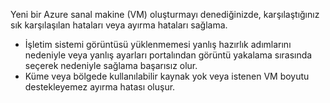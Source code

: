 Yeni bir Azure sanal makine (VM) oluşturmayı denediğinizde, karşılaştığınız sık karşılaşılan hataları veya ayırma hataları sağlama.

* İşletim sistemi görüntüsü yüklenmemesi yanlış hazırlık adımlarını nedeniyle veya yanlış ayarları portalından görüntü yakalama sırasında seçerek nedeniyle sağlama başarısız olur.
* Küme veya bölgede kullanılabilir kaynak yok veya istenen VM boyutu destekleyemez ayırma hatası oluşur.

